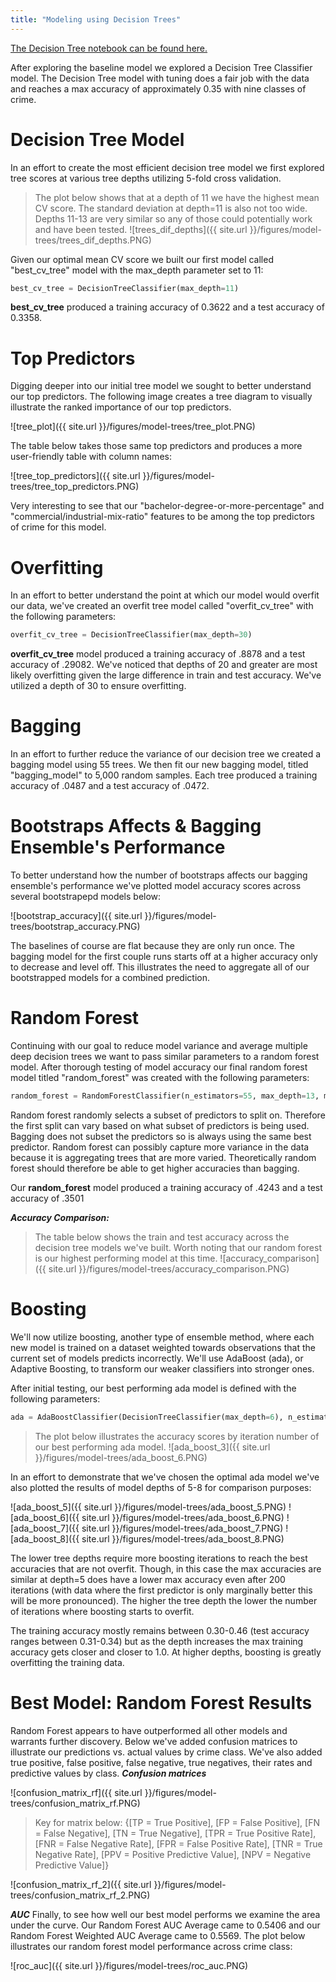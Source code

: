 ```yaml
---
title: "Modeling using Decision Trees"
---
```


[The Decision Tree notebook can be found here.](https://github.com/sedelmeyer/predicting-crime/blob/master/notebooks/031_MODEL_decision_trees.ipynb)

After exploring the baseline model we explored a Decision Tree Classifier model. The Decision Tree model with tuning does a fair job with the data and reaches a max accuracy of approximately 0.35 with nine classes of crime.


# Decision Tree Model
In an effort to create the most efficient decision tree model we first explored tree scores at various tree depths utilizing 5-fold cross validation.

> The plot below shows that at a depth of 11 we have the highest mean CV score. The standard deviation at depth=11 is also not too wide. Depths 11-13 are very similar so any of those could potentially work and have been tested.
![trees_dif_depths]({{ site.url }}/figures/model-trees/trees_dif_depths.PNG)

Given our optimal mean CV score we built our first model called "best_cv_tree" model with the max_depth parameter set to 11:
```py
best_cv_tree = DecisionTreeClassifier(max_depth=11) 
```

**best_cv_tree** produced a training accuracy of 0.3622 and a test accuracy of 0.3358.


# Top Predictors
Digging deeper into our initial tree model we sought to better understand our top predictors. The following image creates a tree diagram to visually illustrate the ranked importance of our top predictors.

![tree_plot]({{ site.url }}/figures/model-trees/tree_plot.PNG)

The table below takes those same top predictors and produces a more user-friendly table with column names:

![tree_top_predictors]({{ site.url }}/figures/model-trees/tree_top_predictors.PNG)

Very interesting to see that our "bachelor-degree-or-more-percentage" and "commercial/industrial-mix-ratio" features to be among the top predictors of crime for this model. 

# Overfitting
In an effort to better understand the point at which our model would overfit our data, we've created an overfit tree model called "overfit_cv_tree" with the following parameters: 
```py
overfit_cv_tree = DecisionTreeClassifier(max_depth=30)
```
**overfit_cv_tree** model produced a training accuracy of .8878 and a test accuracy of .29082. We've noticed that depths of 20 and greater are most likely overfitting given the large difference in train and test accuracy. We've utilized a depth of 30 to ensure overfitting.


# Bagging
In an effort to further reduce the variance of our decision tree we created a bagging model using 55 trees. We then fit our new bagging model, titled "bagging_model" to 5,000 random samples. Each tree produced a training accuracy of .0487 and a test accuracy of .0472.


# Bootstraps Affects & Bagging Ensemble's Performance
To better understand how the number of bootstraps affects our bagging ensemble's performance we've plotted model accuracy scores across several bootstrapepd models below: 

![bootstrap_accuracy]({{ site.url }}/figures/model-trees/bootstrap_accuracy.PNG)

The baselines of course are flat because they are only run once. The bagging model for the first couple runs starts off at a higher accuracy only to decrease and level off. This illustrates the need to aggregate all of our bootstrapped models for a combined prediction.


# Random Forest
Continuing with our goal to reduce model variance and average multiple deep decision trees we want to pass similar parameters to a random forest model. After thorough testing of model accuracy our final random forest model titled "random_forest" was created with the following parameters:

```py
random_forest = RandomForestClassifier(n_estimators=55, max_depth=13, max_features='sqrt')
```
Random forest randomly selects a subset of predictors to split on. Therefore the first split can vary based on what subset of predictors is being used. Bagging does not subset the predictors so is always using the same best predictor. Random forest can possibly capture more variance in the data because it is aggregating trees that are more varied. Theoretically random forest should therefore be able to get higher accuracies than bagging.

Our **random_forest** model produced a training accuracy of .4243 and a test accuracy of  .3501

***Accuracy Comparison:***
> The table below shows the train and test accuracy across the decision tree models we've built. Worth noting that our random forest is our highest performing model at this time.
![accuracy_comparison]({{ site.url }}/figures/model-trees/accuracy_comparison.PNG)

# Boosting

We'll now utilize boosting, another type of ensemble method, where each new model is trained on a dataset weighted towards observations that the current set of models predicts incorrectly. We'll use AdaBoost (ada), or Adaptive Boosting, to transform our weaker classifiers into stronger ones.

After initial testing, our best performing ada model is defined with the following parameters:
```py
ada = AdaBoostClassifier(DecisionTreeClassifier(max_depth=6), n_estimators=200, learning_rate=0.05)
```
> The plot below illustrates the accuracy scores by iteration number of our best performing ada model.
![ada_boost_3]({{ site.url }}/figures/model-trees/ada_boost_6.PNG)

In an effort to demonstrate that we've chosen the optimal ada model we've also plotted the results of model depths of 5-8 for comparison purposes:

![ada_boost_5]({{ site.url }}/figures/model-trees/ada_boost_5.PNG)
![ada_boost_6]({{ site.url }}/figures/model-trees/ada_boost_6.PNG)
![ada_boost_7]({{ site.url }}/figures/model-trees/ada_boost_7.PNG)
![ada_boost_8]({{ site.url }}/figures/model-trees/ada_boost_8.PNG)

The lower tree depths require more boosting iterations to reach the best accuracies that are not overfit. Though, in this case the max accuracies are similar at depth=5 does have a lower max accuracy even after 200 iterations (with data where the first predictor is only marginally better this will be more pronounced). The higher the tree depth the lower the number of iterations where boosting starts to overfit.

The training accuracy mostly remains between 0.30-0.46 (test accuracy ranges between 0.31-0.34) but as the depth increases the max training accuracy gets closer and closer to 1.0. At higher depths, boosting is greatly overfitting the training data. 

# Best Model: Random Forest Results
Random Forest appears to have outperformed all other models and warrants further discovery. Below we've added confusion matrices to illustrate our predictions vs. actual values by crime class. We've also added true positive, false positive, false negative, true negatives, their rates and predictive values by class.
***Confusion matrices***

![confusion_matrix_rf]({{ site.url }}/figures/model-trees/confusion_matrix_rf.PNG)

> Key for matrix below: {[TP = True Positive], [FP = False Positive], [FN = False Negative], [TN = True Negative], [TPR = True Positive Rate], [FNR = False Negative Rate], [FPR = False Positive Rate], [TNR = True Negative Rate], [PPV = Positive Predictive Value], [NPV = Negative Predictive Value]}

![confusion_matrix_rf_2]({{ site.url }}/figures/model-trees/confusion_matrix_rf_2.PNG)


***AUC***
Finally, to see how well our best model performs we examine the area under the curve. Our Random Forest AUC Average came to 0.5406 and our Random Forest Weighted AUC Average came to 0.5569. The plot below illustrates our random forest model performance across crime class:

![roc_auc]({{ site.url }}/figures/model-trees/roc_auc.PNG)
